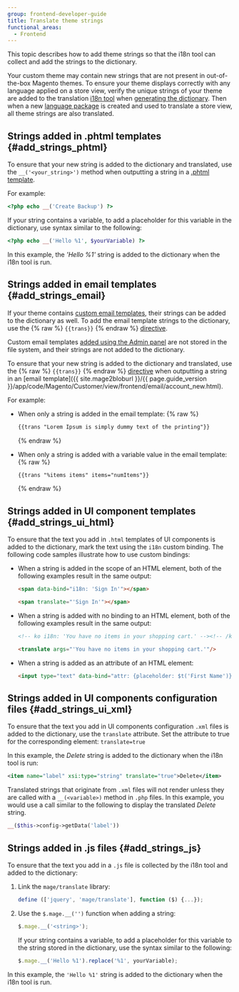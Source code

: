 ```yaml
---
group: frontend-developer-guide
title: Translate theme strings
functional_areas:
  - Frontend
---
```


This topic describes how to add theme strings so that the i18n tool can collect and add the strings to the dictionary.

Your custom theme may contain new strings that are not present in out-of-the-box Magento themes.
To ensure your theme displays correctly with any language applied on a store view, verify the unique strings of your theme are added to the translation [i18n tool] when [generating the dictionary].
Then when a new [language package](https://glossary.magento.com/language-package) is created and used to translate a store view, all theme strings are also translated.

## Strings added in .phtml templates {#add_strings_phtml}

To ensure that your new string is added to the dictionary and translated, use the `__('<your_string>')` method when outputting a string in a [.phtml template].

For example:

```php
<?php echo __('Create Backup') ?>
```

If your string contains a variable, to add a placeholder for this variable in the dictionary, use syntax similar to the following:

```php
<?php echo __('Hello %1', $yourVariable) ?>
```

In this example, the _'Hello %1'_ string is added to the dictionary when the i18n tool is run.

## Strings added in email templates {#add_strings_email}

If your theme contains [custom email templates], their strings can be added to the dictionary as well.
To add the email template strings to the dictionary, use the {% raw %} `{{trans}}` {% endraw %} [directive].

Custom email templates [added using the Admin panel] are not stored in the file system, and their strings are not added to the dictionary.

To ensure that your new string is added to the dictionary and translated, use the {% raw %} `{{trans}}` {% endraw %} [directive] when outputting a string in an [email template]({{ site.mage2bloburl }}/{{ page.guide_version }}/app/code/Magento/Customer/view/frontend/email/account_new.html).

For example:

-  When only a string is added in the email template:
    {% raw %}
    ```html
    {{trans "Lorem Ipsum is simply dummy text of the printing"}}
    ```
    {% endraw %}

-  When only a string is added with a variable value in the email template:
    {% raw %}
    ```html
    {{trans "%items items" items="numItems"}}
    ```
    {% endraw %}

## Strings added in UI component templates {#add_strings_ui_html}

To ensure that the text you add in `.html` templates of UI components is added to the dictionary, mark the text using the `i18n` custom binding. The following code samples illustrate how to use custom bindings:

-  When a string is added in the scope of an HTML element, both of the following examples result in the same output:

    ```html
    <span data-bind="i18n: 'Sign In'"></span>
    ```

    ```html
    <span translate="'Sign In'"></span>
    ```

-  When a string is added with no binding to an HTML element, both of the following examples result in the same output:

    ```html
    <!-- ko i18n: 'You have no items in your shopping cart.' --><!-- /ko -->
    ```

    ```html
    <translate args="'You have no items in your shopping cart.'"/>
    ```

-  When a string is added as an attribute of an HTML element:

    ```html
    <input type="text" data-bind="attr: {placeholder: $t('First Name')}" />
    ```

## Strings added in UI components configuration files {#add_strings_ui_xml}

To ensure that the text you add in UI components configuration `.xml` files is added to the dictionary, use the `translate` attribute. Set the attribute to true for the corresponding element: `translate=true`

In this example, the *Delete* string is added to the dictionary when the i18n tool is run:

```xml
<item name="label" xsi:type="string" translate="true">Delete</item>
```

Translated strings that originate from `.xml` files will not render unless they are called with a `__(<variable>)` method in `.php` files. In this example, you would use a call similar to the following to display the translated *Delete* string.

```php
__($this->config->getData('label'))
```

## Strings added in .js files {#add_strings_js}

To ensure that the text you add in a `.js` file is collected by the i18n tool and added to the dictionary:

1. Link the `mage/translate` library:

   ```javascript
   define (['jquery', 'mage/translate'], function ($) {...});
   ```

1. Use the `$.mage.__('')` function when adding a string:

   ```javascript
   $.mage.__('<string>');
   ```

   If your string contains a variable, to add a placeholder for this variable to the string stored in the dictionary, use the syntax similar to the following:

   ```javascript
   $.mage.__('Hello %1').replace('%1', yourVariable);
   ```

In this example, the `'Hello %1'` string is added to the dictionary when the i18n tool is run.

[i18n tool]: {{page.baseurl}}/config-guide/cli/config-cli-subcommands-i18n.html
[generating the dictionary]: {{page.baseurl}}/config-guide/cli/config-cli-subcommands-i18n.html#config-cli-subcommands-xlate-dict
[.phtml template]: {{page.baseurl}}/frontend-dev-guide/templates/template-overview.html
[custom email templates]: {{page.baseurl}}/frontend-dev-guide/templates/template-email.html#customize-email-theme
[directive]: {{page.baseurl}}/frontend-dev-guide/templates/template-email.html#localization
[added using the Admin panel]: {{page.baseurl}}/frontend-dev-guide/templates/template-email.html#customize-email-admin
